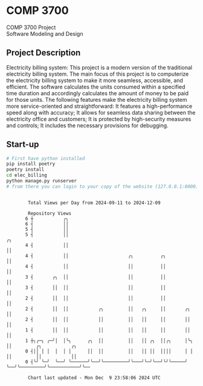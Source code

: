 # COMP 3700
COMP 3700 Project  
Software Modeling and Design
## Project Description
Electricity billing system: This project is a modern version of the traditional electricity billing system. The main focus of this project is to computerize the electricity billing system to make it more seamless, accessible, and efficient. The software calculates the units consumed within a specified time duration and accordingly calculates the amount of money to be paid for those units. The following features make the electricity billing system more service-oriented and straightforward: It features a high-performance speed along with accuracy; It allows for seamless data sharing between the electricity office and customers; It is protected by high-security measures and controls; It includes the necessary provisions for debugging.

## Start-up
```bash
# First have python installed
pip install poetry
poetry install
cd elec_billing
python manage.py runserver
# from there you can login to your copy of the website (127.0.0.1:8000), default creds are admin/admin
```

```

        Total Views per Day from 2024-09-11 to 2024-12-09

        Repository Views
       6 ┼           ╭╮
       6 ┤           ││
       5 ┤           ││
       5 ┤           ││                                                ╭╮
       4 ┤           ││                                                ││
       4 ┤           ││                      ╭╮          ╭╮            ││
       4 ┤           ││                      ││          ││            ││
       3 ┤       ╭╮  ││                      ││          ││            ││
       3 ┤       ││  ││                      ││          ││            ││
       2 ┤       ││  ││                      ││          ││            ││
       2 ┤       ││  ││           ╭╮         ││   ╭╮     ││       ╭╮   ││
       2 ┤       ││  ││           ││         ││   ││     ││       ││   ││
       1 ┤       ││  ││           ││         ││   ││     ││       ││   ││
       1 ┼╮╭─╮ ╭─╯│  │╰╮      ╭╮  ││         ││   ││ ╭╮  ││╭╮     │╰╮  ││         ╭╮           ╭╮
       0 ┤││ │ │  │  │ │      ││  ││         ││   ││ ││  ││││     │ │  ││         ││           ││
       0 ┤╰╯ ╰─╯  ╰──╯ ╰──────╯╰──╯╰─────────╯╰───╯╰─╯╰──╯╰╯╰─────╯ ╰──╯╰─────────╯╰───────────╯╰──

        Chart last updated - Mon Dec  9 23:58:06 2024 UTC
        
```
